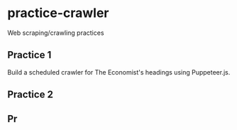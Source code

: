 # practice-crawler
Web scraping/crawling practices
## Practice 1
Build a scheduled crawler for The Economist's headings using Puppeteer.js.
## Practice 2
## Pr
